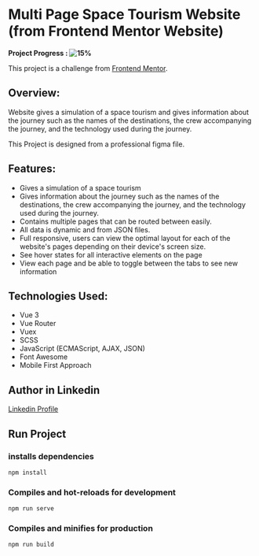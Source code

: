 # Multi Page Space Tourism Website (from Frontend Mentor Website)

**Project Progress : ![15%](https://progress-bar.dev/15/?title=done)**

<!-- **[See Website Live]()** -->

This project is a challenge from [Frontend Mentor](https://www.frontendmentor.io/challenges/space-tourism-multipage-website-gRWj1URZ3).

## Overview:

Website gives a simulation of a space tourism and gives information about the journey such as the names of the destinations, the crew accompanying the journey, and the technology used during the journey.

This Project is designed from a professional figma file.

## Features:

- Gives a simulation of a space tourism
- Gives information about the journey such as the names of the destinations, the crew accompanying the journey, and the technology used during the journey.
- Contains multiple pages that can be routed between easily.
- All data is dynamic and from JSON files.
- Full responsive, users can view the optimal layout for each of the website's pages depending on their device's screen size.
- See hover states for all interactive elements on the page
- View each page and be able to toggle between the tabs to see new information

## Technologies Used:

- Vue 3
- Vue Router
- Vuex
- SCSS
- JavaScript (ECMAScript, AJAX, JSON)
- Font Awesome
- Mobile First Approach

<!-- **[See Website Live]()** -->

## Author in Linkedin

[Linkedin Profile](https://www.linkedin.com/in/ahmedawad123/)

## Run Project

### installs dependencies

```
npm install
```

### Compiles and hot-reloads for development

```
npm run serve
```

### Compiles and minifies for production

```
npm run build
```

<!--
## Output design Screenshots:

Large Screens Home Page :
![Output](/output-screenshots/1.home-large-screens.png)

Medium Screens Home Page :
![Output](/output-screenshots/2.home-medium-screens.png)

Mobile Screens Home Page :
![Output](/output-screenshots/3.home-mobile-screens.png)

-->
